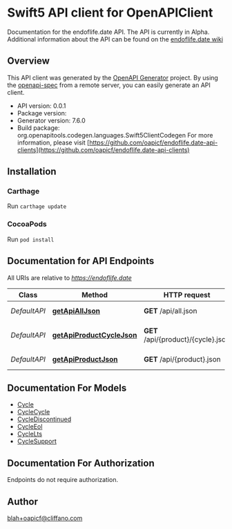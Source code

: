 # Swift5 API client for OpenAPIClient

Documentation for the endoflife.date API. The API is currently in Alpha. Additional information about the API can be found on the [endoflife.date wiki](https://github.com/endoflife-date/endoflife.date/wiki)

## Overview
This API client was generated by the [OpenAPI Generator](https://openapi-generator.tech) project.  By using the [openapi-spec](https://github.com/OAI/OpenAPI-Specification) from a remote server, you can easily generate an API client.

- API version: 0.0.1
- Package version: 
- Generator version: 7.6.0
- Build package: org.openapitools.codegen.languages.Swift5ClientCodegen
For more information, please visit [https://github.com/oapicf/endoflife.date-api-clients](https://github.com/oapicf/endoflife.date-api-clients)

## Installation

### Carthage

Run `carthage update`

### CocoaPods

Run `pod install`

## Documentation for API Endpoints

All URIs are relative to *https://endoflife.date*

Class | Method | HTTP request | Description
------------ | ------------- | ------------- | -------------
*DefaultAPI* | [**getApiAllJson**](docs/DefaultAPI.md#getapialljson) | **GET** /api/all.json | All Products
*DefaultAPI* | [**getApiProductCycleJson**](docs/DefaultAPI.md#getapiproductcyclejson) | **GET** /api/{product}/{cycle}.json | Single cycle details
*DefaultAPI* | [**getApiProductJson**](docs/DefaultAPI.md#getapiproductjson) | **GET** /api/{product}.json | Get All Details


## Documentation For Models

 - [Cycle](docs/Cycle.md)
 - [CycleCycle](docs/CycleCycle.md)
 - [CycleDiscontinued](docs/CycleDiscontinued.md)
 - [CycleEol](docs/CycleEol.md)
 - [CycleLts](docs/CycleLts.md)
 - [CycleSupport](docs/CycleSupport.md)


<a id="documentation-for-authorization"></a>
## Documentation For Authorization

Endpoints do not require authorization.


## Author

blah+oapicf@cliffano.com


